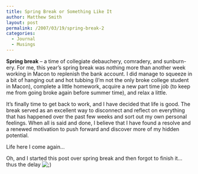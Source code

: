 ```yaml
---
title: Spring Break or Something Like It
author: Matthew Smith
layout: post
permalink: /2007/03/19/spring-break-2
categories:
  - Journal
  - Musings
---
```

<span style="font-weight: bold">Spring break</span> &#8211; a time of collegiate debauchery, comradery, and sunburn-ery. For me, this year&#8217;s spring break was nothing more than another week working in Macon to replenish the bank account. I did manage to squeeze in a bit of hanging out and hot tubbing (I&#8217;m not the only broke college student in Macon), complete a little homework, acquire a new part time job (to keep me from going broke again before summer time), and relax a little.

It&#8217;s finally time to get back to work, and I have decided that life is good. The break served as an excellent way to disconnect and reflect on everything that has happened over the past few weeks and sort out my own personal feelings. When all is said and done, I believe that I have found a resolve and a renewed motivation to push forward and discover more of my hidden potential.

Life here I come again&#8230;

Oh, and I started this post over spring break and then forgot to finish it&#8230; thus the delay <img src="http://archive.digivation.net/wp-includes/images/smilies/icon_wink.gif" alt=";)" class="wp-smiley" />